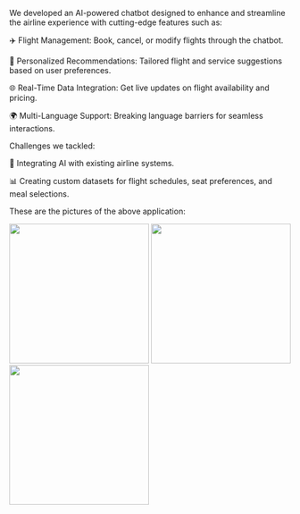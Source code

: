 We developed an AI-powered chatbot designed to enhance and streamline the airline experience with cutting-edge features such as:

✈️ Flight Management: Book, cancel, or modify flights through the chatbot.

🎯 Personalized Recommendations: Tailored flight and service suggestions based on user preferences.

🌐 Real-Time Data Integration: Get live updates on flight availability and pricing.

🌍 Multi-Language Support: Breaking language barriers for seamless interactions.

Challenges we tackled:

🔧 Integrating AI with existing airline systems.

📊 Creating custom datasets for flight schedules, seat preferences, and meal selections.

These are the pictures of the above application:



<img src="https://github.com/user-attachments/assets/4dcabf15-9abd-4166-801c-a872773d772d" width="250">
<img src="https://github.com/user-attachments/assets/24d3c3c8-97f8-44c4-81cc-058a2bf8422d" width="250">
<img src="https://github.com/user-attachments/assets/5e523db4-95b7-4c71-ac5b-7f648ee74e21" width="250">
